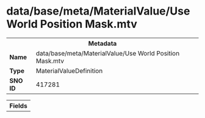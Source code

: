 <h1>data/base/meta/MaterialValue/Use World Position Mask.mtv</h1><table><tr><th colspan="100%">Metadata</th></tr><tr><td><b>Name</b></td><td>data/base/meta/MaterialValue/Use World Position Mask.mtv</td></tr><tr><td><b>Type</b></td><td>MaterialValueDefinition</td></tr><tr><td><b>SNO ID</b></td><td>417281</td></tr></table>

<table><tr><th colspan="100%">Fields</th></tr></table>

